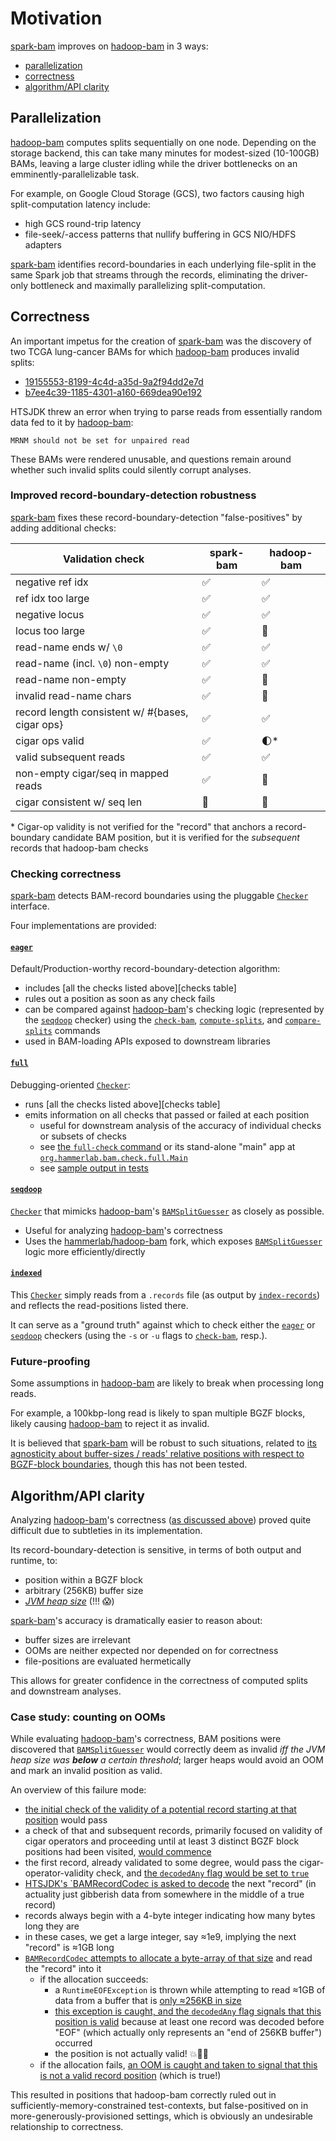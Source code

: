 # Motivation

[spark-bam] improves on [hadoop-bam] in 3 ways:

- [parallelization][parallelization-section]
- [correctness][correctness-section]
- [algorithm/API clarity][algorithm-clarity-section]

## Parallelization

[hadoop-bam] computes splits sequentially on one node. Depending on the storage backend, this can take many minutes for modest-sized (10-100GB) BAMs, leaving a large cluster idling while the driver bottlenecks on an emminently-parallelizable task.
 
For example, on Google Cloud Storage (GCS), two factors causing high split-computation latency include:

- high GCS round-trip latency
- file-seek/-access patterns that nullify buffering in GCS NIO/HDFS adapters

[spark-bam] identifies record-boundaries in each underlying file-split in the same Spark job that streams through the records, eliminating the driver-only bottleneck and maximally parallelizing split-computation.

## Correctness

An important impetus for the creation of [spark-bam] was the discovery of two TCGA lung-cancer BAMs for which [hadoop-bam] produces invalid splits:

- [19155553-8199-4c4d-a35d-9a2f94dd2e7d]
- [b7ee4c39-1185-4301-a160-669dea90e192]

HTSJDK threw an error when trying to parse reads from essentially random data fed to it by [hadoop-bam]:

```
MRNM should not be set for unpaired read
```

These BAMs were rendered unusable, and questions remain around whether such invalid splits could silently corrupt analyses.
 
### Improved record-boundary-detection robustness

[spark-bam] fixes these record-boundary-detection "false-positives" by adding additional checks:
  
| Validation check | spark-bam | hadoop-bam |
| --- | --- | --- |
| negative ref idx | ✅ | ✅ |
| ref idx too large | ✅ | ✅ |
| negative locus | ✅ | ✅ |
| locus too large | ✅ | 🚫 |
| read-name ends w/ `\0` | ✅ | ✅ |
| read-name (incl. `\0`) non-empty | ✅ | ✅ |
| read-name non-empty | ✅ | 🚫 |
| invalid read-name chars | ✅ | 🚫 |
| record length consistent w/ #{bases, cigar ops} | ✅ | ✅ |
| cigar ops valid | ✅ | 🌓* |
| valid subsequent reads | ✅ | ✅ |
| non-empty cigar/seq in mapped reads | ✅ | 🚫 |
| cigar consistent w/ seq len | 🚫 | 🚫 |


\* Cigar-op validity is not verified for the "record" that anchors a record-boundary candidate BAM position, but it is verified for the *subsequent* records that hadoop-bam checks

### Checking correctness

[spark-bam] detects BAM-record boundaries using the pluggable [`Checker`] interface.

Four implementations are provided:

#### [`eager`][eager/Checker]

Default/Production-worthy record-boundary-detection algorithm:

- includes [all the checks listed above][checks table]
- rules out a position as soon as any check fails
- can be compared against [hadoop-bam]'s checking logic (represented by the [`seqdoop`] checker) using the [`check-bam`], [`compute-splits`], and [`compare-splits`] commands
- used in BAM-loading APIs exposed to downstream libraries

#### [`full`][full/Checker]

Debugging-oriented [`Checker`]:

- runs [all the checks listed above][checks table]
- emits information on all checks that passed or failed at each position
    - useful for downstream analysis of the accuracy of individual checks or subsets of checks
    - see [the `full-check` command][`full-check`] or its stand-alone "main" app at [`org.hammerlab.bam.check.full.Main`][full/Main]
    - see [sample output in tests](src/test/scala/org/hammerlab/bam/check/full/MainTest.scala#L276-L328)

#### [`seqdoop`]

[`Checker`] that mimicks [hadoop-bam]'s [`BAMSplitGuesser`] as closely as possible.

- Useful for analyzing [hadoop-bam]'s correctness
- Uses the [hammerlab/hadoop-bam] fork, which exposes [`BAMSplitGuesser`] logic more efficiently/directly

#### [`indexed`][indexed/Checker]

This [`Checker`] simply reads from a `.records` file (as output by [`index-records`]) and reflects the read-positions listed there.
 
It can serve as a "ground truth" against which to check either the [`eager`] or [`seqdoop`] checkers (using the `-s` or `-u` flags to [`check-bam`], resp.).

### Future-proofing

Some assumptions in [hadoop-bam] are likely to break when processing long reads.
 
For example, a 100kbp-long read is likely to span multiple BGZF blocks, likely causing [hadoop-bam] to reject it as invalid.

It is believed that [spark-bam] will be robust to such situations, related to [its agnosticity about buffer-sizes / reads' relative positions with respect to BGZF-block boundaries][algorithm-clarity-section], though this has not been tested.


## Algorithm/API clarity

Analyzing [hadoop-bam]'s correctness ([as discussed above](#seqdoop)) proved quite difficult due to subtleties in its implementation. 

Its record-boundary-detection is sensitive, in terms of both output and runtime, to:

- position within a BGZF block
- arbitrary (256KB) buffer size
- [_JVM heap size_](https://github.com/HadoopGenomics/Hadoop-BAM/blob/7.8.0/src/main/java/org/seqdoop/hadoop_bam/BAMSplitGuesser.java#L212) (!!! 😱)

[spark-bam]'s accuracy is dramatically easier to reason about:

- buffer sizes are irrelevant
- OOMs are neither expected nor depended on for correctness
- file-positions are evaluated hermetically

This allows for greater confidence in the correctness of computed splits and downstream analyses.
  
### Case study: counting on OOMs

While evaluating [hadoop-bam]'s correctness, BAM positions were discovered that [`BAMSplitGuesser`] would correctly deem as invalid *iff the JVM heap size was **below** a certain threshold*; larger heaps would avoid an OOM and mark an invalid position as valid.

An overview of this failure mode:

- [the initial check of the validity of a potential record starting at that position](https://github.com/HadoopGenomics/Hadoop-BAM/blob/7.8.0/src/main/java/org/seqdoop/hadoop_bam/BAMSplitGuesser.java#L168) would pass
- a check of that and subsequent records, primarily focused on validity of cigar operators and proceeding until at least 3 distinct BGZF block positions had been visited, [would commence](https://github.com/HadoopGenomics/Hadoop-BAM/blob/7.8.0/src/main/java/org/seqdoop/hadoop_bam/BAMSplitGuesser.java#L183)
- the first record, already validated to some degree, would pass the cigar-operator-validity check, and [the `decodedAny` flag would be set to `true`](https://github.com/HadoopGenomics/Hadoop-BAM/blob/7.8.0/src/main/java/org/seqdoop/hadoop_bam/BAMSplitGuesser.java#L190)
- [HTSJDK's `BAMRecordCodec is asked to decode](https://github.com/HadoopGenomics/Hadoop-BAM/blob/7.8.0/src/main/java/org/seqdoop/hadoop_bam/BAMSplitGuesser.java#L185) the next "record" (in actuality just gibberish data from somewhere in the middle of a true record)
- records always begin with a 4-byte integer indicating how many bytes long they are
- in these cases, we get a large integer, say ≈1e9, implying the next "record" is ≈1GB long
- [`BAMRecordCodec` attempts to allocate a byte-array of that size](https://github.com/samtools/htsjdk/blob/2.9.1/src/main/java/htsjdk/samtools/BAMRecordCodec.java#L198) and read the "record" into it
	- if the allocation succeeds:
		- a `RuntimeEOFException` is thrown while attempting to read ≈1GB of data from a buffer that is [only ≈256KB in size](https://github.com/HadoopGenomics/Hadoop-BAM/blob/7.8.0/src/main/java/org/seqdoop/hadoop_bam/BAMSplitGuesser.java#L126-L144)
		- [this exception is caught, and the `decodedAny` flag signals that this position is valid](https://github.com/HadoopGenomics/Hadoop-BAM/blob/7.8.0/src/main/java/org/seqdoop/hadoop_bam/BAMSplitGuesser.java#L224-L229) because at least one record was decoded before "EOF" (which actually only represents an "end of 256KB buffer") occurred
		- the position is not actually valid! 💥🚫😱
	- if the allocation fails, [an OOM is caught and taken to signal that this is not a valid record position](https://github.com/HadoopGenomics/Hadoop-BAM/blob/7.8.0/src/main/java/org/seqdoop/hadoop_bam/BAMSplitGuesser.java#L212) (which is true!)

This resulted in positions that hadoop-bam correctly ruled out in sufficiently-memory-constrained test-contexts, but false-positived on in more-generously-provisioned settings, which is obviously an undesirable relationship to correctness.


<!-- Repos -->
[hadoop-bam]: https://github.com/HadoopGenomics/Hadoop-BAM
[spark-bam]: https://github.com/hammerlab/spark-bam
[hammerlab/hadoop-bam]: https://github.com/hammerlab/Hadoop-BAM/tree/7.9.0

<!-- Sections -->
[parallelization-section]: #parallelization
[correctness-section]: #correctness
[algorithm-clarity-section]: #algorithmapi-clarity

<!-- External BAM links -->
[19155553-8199-4c4d-a35d-9a2f94dd2e7d]: https://portal.gdc.cancer.gov/legacy-archive/files/19155553-8199-4c4d-a35d-9a2f94dd2e7d
[b7ee4c39-1185-4301-a160-669dea90e192]: https://portal.gdc.cancer.gov/legacy-archive/files/b7ee4c39-1185-4301-a160-669dea90e192

<!-- Checker links -->
[`eager`]: #eager
[`seqdoop`]: #seqdoop
[`full`]: #full
[`indexed`]: #indexed

<!-- Checkers -->
[eager/Checker]: https://github.com/hammerlab/spark-bam/blob/master/check/src/main/scala/org/hammerlab/bam/check/eager/Checker.scala
[full/Checker]: https://github.com/hammerlab/spark-bam/blob/master/check/src/main/scala/org/hammerlab/bam/check/full/Checker.scala
[seqdoop/Checker]: https://github.com/hammerlab/spark-bam/blob/master/seqdoop/src/main/scala/org/hammerlab/bam/check/seqdoop/Checker.scala
[indexed/Checker]: https://github.com/hammerlab/spark-bam/blob/master/check/src/main/scala/org/hammerlab/bam/check/indexed/Checker.scala

[`Checker`]: src/main/scala/org/hammerlab/bam/check/Checker.scala

<!-- Command/Subcommand links -->
[Main]: https://github.com/hammerlab/spark-bam/blob/master/cli/src/main/scala/org/hammerlab/bam/Main.scala

[`check-bam`]: #check-bam
[check/Main]: https://github.com/hammerlab/spark-bam/blob/master/cli/src/main/scala/org/hammerlab/bam/check/Main.scala

[`full-check`]: #full-check
[full/Main]: https://github.com/hammerlab/spark-bam/blob/master/cli/src/main/scala/org/hammerlab/bam/check/full/Main.scala

[`compute-splits`]: #compute-splits
[spark/Main]: https://github.com/hammerlab/spark-bam/blob/master/cli/src/main/scala/org/hammerlab/bam/spark/Main.scala

[`compare-splits`]: #compare-splits
[compare/Main]: https://github.com/hammerlab/spark-bam/blob/master/cli/src/main/scala/org/hammerlab/bam/compare/Main.scala

[`index-records`]: #index-records
[IndexRecords]: https://github.com/hammerlab/spark-bam/blob/master/cli/src/main/scala/org/hammerlab/bam/index/IndexRecords.scala
[`IndexRecordsTest`]: https://github.com/hammerlab/spark-bam/blob/master/cli/src/test/scala/org/hammerlab/bam/index/IndexRecordsTest.scala


[`BAMSplitGuesser`]: https://github.com/HadoopGenomics/Hadoop-BAM/blob/7.8.0/src/main/java/org/seqdoop/hadoop_bam/BAMSplitGuesser.java
